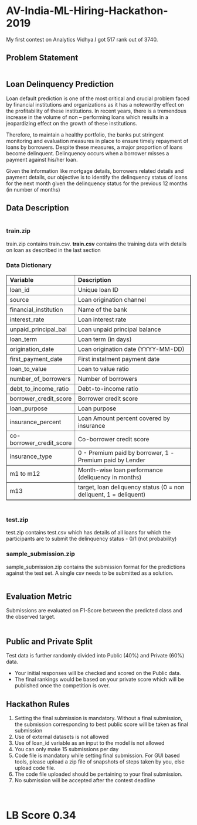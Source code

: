 # AV-India-ML-Hiring-Hackathon-2019
My first contest on Analytics Vidhya.I got 517 rank out of 3740.

<h2 id="problem-statement">Problem Statement</h2>
<div class="page" title="Page 1">
<div class="section">
<div class="layoutArea">
<div class="column">
<h2 id="loan-delinquency-prediction">Loan Delinquency Prediction</h2>
Loan default prediction is one of the most critical and crucial problem faced by financial institutions and organizations as it has a noteworthy effect on the profitability of these institutions. In recent years, there is a tremendous increase in the volume of non &ndash; performing loans which results in a jeopardizing effect on the growth of these institutions.&nbsp;
<p>Therefore, to maintain a healthy portfolio, the banks put stringent monitoring and evaluation measures in place to ensure timely repayment of loans by borrowers. Despite these measures, a major proportion of loans become delinquent. Delinquency occurs when a borrower misses a payment against his/her loan.</p>
<p>Given the information like mortgage details, borrowers related details and payment details, our objective is to identify the delinquency status of loans for the next month given the delinquency status for the previous 12 months (in number of months)</p>
<h2 id="data-description">Data Description</h2>
</div>
</div>
</div>
</div>
<h3 id="trainzip">train.zip</h3>
<p>train.zip contains train.csv.&nbsp;<strong>train.csv</strong>&nbsp;contains the training data with details on loan as described in the last section</p>
<h3 id="data-dictionary">Data Dictionary</h3>
<table dir="ltr" border="1" cellspacing="0" cellpadding="0"><colgroup><col width="100" /><col width="368" /></colgroup>
<tbody>
<tr>
<td data-sheets-value="{&quot;1&quot;:2,&quot;2&quot;:&quot;Variable&quot;}"><strong>Variable</strong></td>
<td data-sheets-value="{&quot;1&quot;:2,&quot;2&quot;:&quot;Description&quot;}"><strong>Description</strong></td>
</tr>
<tr>
<td data-sheets-value="{&quot;1&quot;:2,&quot;2&quot;:&quot;loan_id&quot;}">loan_id</td>
<td data-sheets-value="{&quot;1&quot;:2,&quot;2&quot;:&quot;Unique loan ID&quot;}">Unique loan ID</td>
</tr>
<tr>
<td data-sheets-value="{&quot;1&quot;:2,&quot;2&quot;:&quot;source&quot;}">source</td>
<td data-sheets-value="{&quot;1&quot;:2,&quot;2&quot;:&quot;Loan origination channel&quot;}">Loan origination channel</td>
</tr>
<tr>
<td data-sheets-value="{&quot;1&quot;:2,&quot;2&quot;:&quot;financial_institution&quot;}">financial_institution</td>
<td data-sheets-value="{&quot;1&quot;:2,&quot;2&quot;:&quot;Name of the bank&quot;}">Name of the bank</td>
</tr>
<tr>
<td data-sheets-value="{&quot;1&quot;:2,&quot;2&quot;:&quot;interest_rate&quot;}">interest_rate</td>
<td data-sheets-value="{&quot;1&quot;:2,&quot;2&quot;:&quot;Loan interest rate&quot;}">Loan interest rate</td>
</tr>
<tr>
<td data-sheets-value="{&quot;1&quot;:2,&quot;2&quot;:&quot;unpaid_principal_bal&quot;}">unpaid_principal_bal</td>
<td data-sheets-value="{&quot;1&quot;:2,&quot;2&quot;:&quot;Loan unpaid principal balance&quot;}">Loan unpaid principal balance</td>
</tr>
<tr>
<td data-sheets-value="{&quot;1&quot;:2,&quot;2&quot;:&quot;loan_term&quot;}">loan_term</td>
<td data-sheets-value="{&quot;1&quot;:2,&quot;2&quot;:&quot;Loan term (in days)&quot;}">Loan term (in days)</td>
</tr>
<tr>
<td data-sheets-value="{&quot;1&quot;:2,&quot;2&quot;:&quot;origination_date&quot;}">origination_date</td>
<td data-sheets-value="{&quot;1&quot;:2,&quot;2&quot;:&quot;Loan origination date&quot;}">Loan origination date (YYYY-MM-DD)</td>
</tr>
<tr>
<td data-sheets-value="{&quot;1&quot;:2,&quot;2&quot;:&quot;first_payment_date&quot;}">first_payment_date</td>
<td data-sheets-value="{&quot;1&quot;:2,&quot;2&quot;:&quot;First instalment payment date&quot;}">First instalment payment date</td>
</tr>
<tr>
<td data-sheets-value="{&quot;1&quot;:2,&quot;2&quot;:&quot;loan_to_value&quot;}">loan_to_value</td>
<td data-sheets-value="{&quot;1&quot;:2,&quot;2&quot;:&quot;Loan to value ratio&quot;}">Loan to value ratio</td>
</tr>
<tr>
<td data-sheets-value="{&quot;1&quot;:2,&quot;2&quot;:&quot;number_of_borrowers&quot;}">number_of_borrowers</td>
<td data-sheets-value="{&quot;1&quot;:2,&quot;2&quot;:&quot;Number of borrowers&quot;}">Number of borrowers</td>
</tr>
<tr>
<td data-sheets-value="{&quot;1&quot;:2,&quot;2&quot;:&quot;debt_to_income_ratio&quot;}">debt_to_income_ratio</td>
<td data-sheets-value="{&quot;1&quot;:2,&quot;2&quot;:&quot;Debt-to-income ratio&quot;}">Debt-to-income ratio</td>
</tr>
<tr>
<td data-sheets-value="{&quot;1&quot;:2,&quot;2&quot;:&quot;borrower_credit_score&quot;}">borrower_credit_score</td>
<td data-sheets-value="{&quot;1&quot;:2,&quot;2&quot;:&quot;Borrower credit score&quot;}">Borrower credit score</td>
</tr>
<tr>
<td data-sheets-value="{&quot;1&quot;:2,&quot;2&quot;:&quot;loan_purpose&quot;}">loan_purpose</td>
<td data-sheets-value="{&quot;1&quot;:2,&quot;2&quot;:&quot;Loan purpose&quot;}">Loan purpose</td>
</tr>
<tr>
<td data-sheets-value="{&quot;1&quot;:2,&quot;2&quot;:&quot;insurance_percent&quot;}">insurance_percent</td>
<td data-sheets-value="{&quot;1&quot;:2,&quot;2&quot;:&quot;Mortgage insurance percent&quot;}">Loan Amount percent covered by insurance</td>
</tr>
<tr>
<td data-sheets-value="{&quot;1&quot;:2,&quot;2&quot;:&quot;co-borrower_credit_score&quot;}">co-borrower_credit_score</td>
<td data-sheets-value="{&quot;1&quot;:2,&quot;2&quot;:&quot;Co-borrower credit score&quot;}">Co-borrower credit score</td>
</tr>
<tr>
<td data-sheets-value="{&quot;1&quot;:2,&quot;2&quot;:&quot;insurance_type&quot;}">insurance_type</td>
<td data-sheets-value="{&quot;1&quot;:2,&quot;2&quot;:&quot;Mortgage insurance type&quot;}">0 - Premium paid by borrower, 1 - Premium paid by Lender</td>
</tr>
<tr>
<td data-sheets-value="{&quot;1&quot;:2,&quot;2&quot;:&quot;m1 to m12&quot;}">m1 to m12</td>
<td data-sheets-value="{&quot;1&quot;:2,&quot;2&quot;:&quot;Month-wise loan performance (deliquency in months)&quot;}">Month-wise loan performance (deliquency in months)</td>
</tr>
<tr>
<td data-sheets-value="{&quot;1&quot;:2,&quot;2&quot;:&quot;m13&quot;}">m13</td>
<td data-sheets-value="{&quot;1&quot;:2,&quot;2&quot;:&quot;target, loan deliquency status (0 = non deliquent, 1 = deliquent)&quot;}">target, loan deliquency status (0 = non deliquent, 1 = deliquent)</td>
</tr>
</tbody>
</table>
<h3 id="testzip"><br />test.zip</h3>
<p>test.zip contains test.csv which has details of all loans for which the participants are to submit the delinquency status - 0/1 (not probability)</p>
<h3 id="sample_submissionzip">sample_submission.zip</h3>
<p>sample_submission.zip contains the submission format for the predictions against the test set. A single csv needs to be submitted as a solution.</p>
<div class="page" title="Page 1">
<div class="section">
<div class="layoutArea">
<div class="column">
<h2 id="evaluation-metric">Evaluation Metric</h2>
Submissions are evaluated on F1-Score between the predicted class and the observed target.</div>
<div class="column">&nbsp;</div>
</div>
</div>
</div>
<div class="page" title="Page 2">
<h2 id="public-and-private-split">Public and Private Split</h2>
Test data is further randomly divided into Public (40%) and Private (60%) data.
<ul>
<li>Your initial responses will be checked and scored on the Public data.</li>
<li>The final rankings would be based on your private score which will be published once the competition is over.</li>
</ul>
<h2 id="hackathon-rules">Hackathon Rules</h2>
<ol>
<li>Setting the final submission is mandatory. Without a final submission, the submission corresponding to best public score will be taken as final submission</li>
<li>Use of external datasets is not allowed</li>
<li>Use of loan_id variable as an input to the model is not allowed</li>
<li>You can only make 15 submissions per day</li>
<li>Code file is mandatory while setting&nbsp;final submission. For GUI based tools, please upload a zip file of snapshots of steps taken by you, else upload code file.</li>
<li>The code file uploaded should be pertaining to your final submission.</li>
<li>No submission will be accepted after the contest deadline</li>
</ol>
</div>
<p>&nbsp;</p>

# LB Score 0.34
